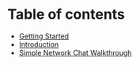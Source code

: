 # Table of contents

* [Getting Started](README.md)
* [Introduction](introduction.md)
* [Simple Network Chat Walkthrough](simple-network-chat-walkthrough.md)

